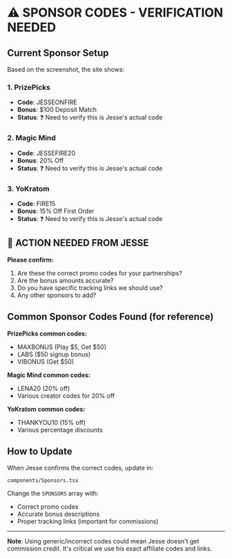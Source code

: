 # ⚠️ SPONSOR CODES - VERIFICATION NEEDED

## Current Sponsor Setup

Based on the screenshot, the site shows:

### 1. PrizePicks
- **Code**: JESSEONFIRE  
- **Bonus**: $100 Deposit Match
- **Status**: ❓ Need to verify this is Jesse's actual code

### 2. Magic Mind  
- **Code**: JESSEFIRE20
- **Bonus**: 20% Off
- **Status**: ❓ Need to verify this is Jesse's actual code

### 3. YoKratom
- **Code**: FIRE15
- **Bonus**: 15% Off First Order
- **Status**: ❓ Need to verify this is Jesse's actual code

## 🚨 ACTION NEEDED FROM JESSE

**Please confirm:**
1. Are these the correct promo codes for your partnerships?
2. Are the bonus amounts accurate?
3. Do you have specific tracking links we should use?
4. Any other sponsors to add?

## Common Sponsor Codes Found (for reference)

**PrizePicks common codes:**
- MAXBONUS (Play $5, Get $50)
- LABS ($50 signup bonus)
- VIBONUS (Get $50)

**Magic Mind common codes:**
- LENA20 (20% off)
- Various creator codes for 20% off

**YoKratom common codes:**
- THANKYOU10 (15% off)
- Various percentage discounts

## How to Update

When Jesse confirms the correct codes, update in:
```
components/Sponsors.tsx
```

Change the `SPONSORS` array with:
- Correct promo codes
- Accurate bonus descriptions
- Proper tracking links (important for commissions)

---

**Note**: Using generic/incorrect codes could mean Jesse doesn't get commission credit. It's critical we use his exact affiliate codes and links.
